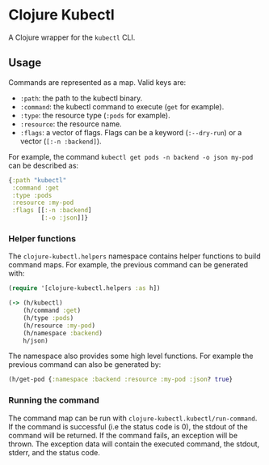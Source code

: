 # Clojure Kubectl

A Clojure wrapper for the `kubectl` CLI.

## Usage

Commands are represented as a map. Valid keys are:

- `:path`: the path to the kubectl binary.
- `:command`: the kubectl command to execute (`get` for example).
- `:type`: the resource type (`:pods` for example).
- `:resource`: the resource name.
- `:flags`: a vector of flags. Flags can be a keyword (`:--dry-run`) or a vector (`[:-n :backend]`).

For example, the command `kubectl get pods -n backend -o json my-pod` can be described as:

```clojure
{:path "kubectl"
 :command :get
 :type :pods
 :resource :my-pod
 :flags [[:-n :backend]
         [:-o :json]]}
```

### Helper functions

The `clojure-kubectl.helpers` namespace contains helper functions to build command maps. For example, the previous command can be generated with:

```clojure
(require '[clojure-kubectl.helpers :as h])

(-> (h/kubectl)
    (h/command :get)
    (h/type :pods)
    (h/resource :my-pod)
    (h/namespace :backend)
    h/json)

```

The namespace also provides some high level functions. For example the previous command can also be generated by:

```clojure
(h/get-pod {:namespace :backend :resource :my-pod :json? true}
```

### Running the command

The command map can be run with `clojure-kubectl.kubectl/run-command`.
If the command is successful (i.e the status code is 0), the stdout of the command will be returned.
If the command fails, an exception will be thrown. The exception data will contain the executed command, the stdout, stderr, and the status code.
